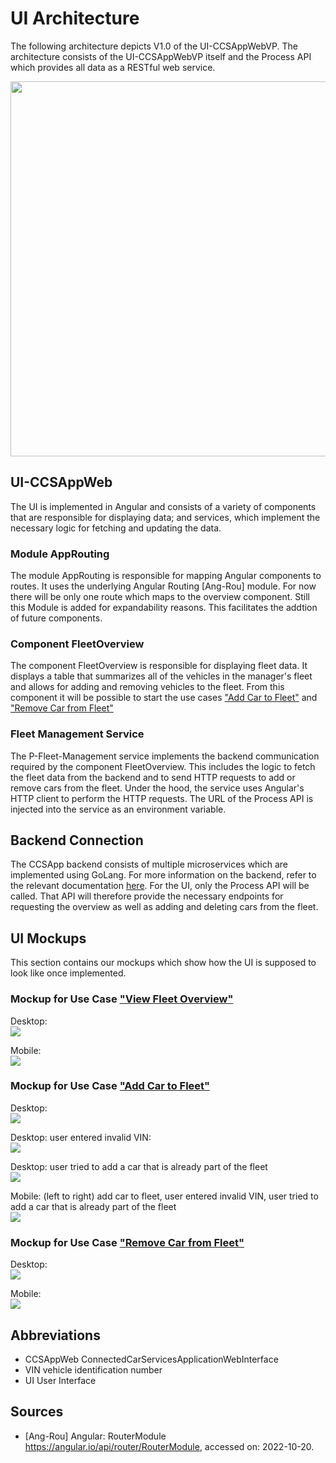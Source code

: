# UI Architecture

The following architecture depicts V1.0 of the UI-CCSAppWebVP. The architecture consists of the UI-CCSAppWebVP itself and the Process API which provides all data as a RESTful web service.

<img src="../figures/ui_architecture.png" style="height:600px; " /></img>

## UI-CCSAppWeb

The UI is implemented in Angular and consists of a variety of components that are responsible for displaying data; and services, which implement the necessary logic for fetching and updating the data.

### Module AppRouting

The module AppRouting is responsible for mapping Angular components to routes. It uses the underlying Angular Routing [Ang-Rou] module. For now there will be only one route which maps to the overview component. Still this Module is added for expandability reasons. This facilitates the addtion of future components. 

### Component FleetOverview

The component FleetOverview is responsible for displaying fleet data. It displays a table that summarizes all of the vehicles in the manager's fleet and allows for adding and removing vehicles to the fleet. From this component it will be possible to start the use cases ["Add Car to Fleet"](./use_case_add_car_to_fleet.md) and ["Remove Car from Fleet"](./use_case_remove_car_from_fleet.md)  

### Fleet Management Service

The P-Fleet-Management service implements the backend communication required by the component FleetOverview. This includes the logic to fetch the fleet data from the backend and to send HTTP requests to add or remove cars from the fleet. Under the hood, the service uses Angular's HTTP client to perform the HTTP requests. The URL of the Process API is injected into the service as an environment variable. 

## Backend Connection

The CCSApp backend consists of multiple microservices which are implemented using GoLang. For more information on the backend, refer to the relevant documentation [here](../README.md).
For the UI, only the Process API will be called. That API will therefore provide the necessary endpoints for requesting the overview as well as adding and deleting cars from the fleet.

## UI Mockups

This section contains our mockups which show how the UI is supposed to look like once implemented. 

### Mockup for Use Case ["View Fleet Overview"](./use_case_view_fleet_overview.md)

Desktop:  
![](../figures/mocks/view_fleet_overview_desktop.png)

Mobile:  
![](../figures/mocks/view_fleet_overview_mobile.png)

### Mockup for Use Case ["Add Car to Fleet"](./use_case_add_car_to_fleet.md)

Desktop:  
![](../figures/mocks/add_car_to_fleet_desktop.png)

Desktop: user entered invalid VIN:  
![](../figures/mocks/add_car_to_fleet_invalid_desktop.png)

Desktop: user tried to add a car that is already part of the fleet  
![](../figures/mocks/add_car_to_fleet_duplicate_desktop.png)

Mobile: (left to right) add car to fleet, user entered invalid VIN, 
user tried to add a car that is already part of the fleet  
![](../figures/mocks/add_car_to_fleet_mobile.png)

### Mockup for Use Case ["Remove Car from Fleet"](./use_case_remove_car_from_fleet.md)

Desktop:  
![](../figures/mocks/remove_car_from_fleet_desktop.png)

Mobile:  
![](../figures/mocks/remove_car_from_fleet_mobile.png)

## Abbreviations

* CCSAppWeb ConnectedCarServicesApplicationWebInterface
* VIN vehicle identification number
* UI User Interface

## Sources

* [Ang-Rou] Angular: RouterModule https://angular.io/api/router/RouterModule, accessed on: 2022-10-20.
